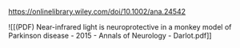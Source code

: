 
https://onlinelibrary.wiley.com/doi/10.1002/ana.24542

![[(PDF) Near-infrared light is neuroprotective in a monkey model of Parkinson disease - 2015 - Annals of Neurology - Darlot.pdf]]